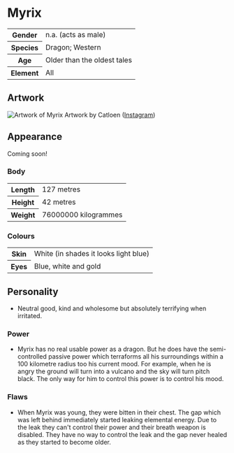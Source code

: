 # Myrix
<table>
  <tr>
    <th>Gender</th>
    <td>n.a. (acts as male)</td>
  </tr>
  <tr>
    <th>Species</th>
    <td>Dragon; Western</td>
  </tr>
  <tr>
    <th>Age</th>
    <td>Older than the oldest tales</td>
  </tr>
  <tr>
    <th>Element</th>
    <td>All</td>
  </tr>
</table>

## Artwork
![Artwork of Myrix](https://i.imgur.com/ncOKeLL.jpg)
Artwork by Catloen ([Instagram](https://www.instagram.com/p/B2__y7IIV8h/))

## Appearance
Coming soon!

### Body
<table>
  <tr>
    <th>Length</th>
    <td>127 metres</td>
  </tr>
  <tr>
    <th>Height</th>
    <td>42 metres</td>
  </tr>
    <tr>
    <th>Weight</th>
    <td>76000000 kilogrammes</td>
  </tr>
</table>

### Colours
<table>
  <tr>
    <th>Skin</th>
    <td>White (in shades it looks light blue)</td>
  </tr>
  <tr>
    <th>Eyes</th>
    <td>Blue, white and gold</td>
  </tr>
</table>

## Personality
*  Neutral good, kind and wholesome but absolutely terrifying when irritated.

### Power
*  Myrix has no real usable power as a dragon. But he does have the semi-controlled passive power which terraforms all his surroundings within a 100 kilometre radius too his current mood. For example, when he is angry the ground will turn into a vulcano and the sky will turn pitch black. The only way for him to control this power is to control his mood.

### Flaws
*  When Myrix was young, they were bitten in their chest. The gap which was left behind immediately started leaking elemental energy. Due to the leak they can't control their power and their breath weapon is disabled. They have no way to control the leak and the gap never healed as they started to become older.

